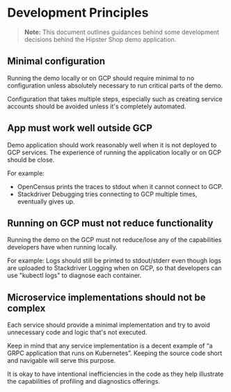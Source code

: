 # Development Principles

> **Note:** This document outlines guidances behind some development decisions
> behind the Hipster Shop demo application.

## Minimal configuration

Running the demo locally or on GCP should require minimal to no
configuration unless absolutely necessary to run critical parts of the demo.

Configuration that takes multiple steps, especially such as creating service
accounts should be avoided unless it's completely automated.

## App must work well outside GCP

Demo application should work reasonably well when it is not deployed to GCP
services. The experience of running the application locally or on GCP should
be close.

For example:

- OpenCensus prints the traces to stdout when it cannot connect to GCP.
- Stackdriver Debugging tries connecting to GCP multiple times, eventually gives
  up.

## Running on GCP must not reduce functionality

Running the demo on the GCP must not reduce/lose any of the capabilities
developers have when running locally.

For example: Logs should still be printed to stdout/stderr even though logs are
uploaded to Stackdriver Logging when on GCP, so that developers can use "kubectl
logs" to diagnose each container.

## Microservice implementations should not be complex

Each service should provide a minimal implementation and try to avoid
unnecessary code and logic that's not executed.

Keep in mind that any service implementation is a decent example of “a GRPC
application that runs on Kubernetes”. Keeping the source code short and
navigable will serve this purpose.

It is okay to have intentional inefficiencies in the code as they help
illustrate the capabilities of profiling and diagnostics offerings.
